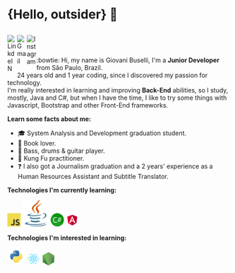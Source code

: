 # {Hello, outsider} 👋
## <a target="_blank" href="https://www.linkedin.com/in/gibuselli/">
  <img align="left" alt="LinkdeIN" width="22px" src="https://cdn.jsdelivr.net/npm/simple-icons@v3/icons/linkedin.svg" />
</a> <a target="_blank" href="mailto:gibuselli@gmail.com">
  <img align="left" alt="Gmail" width="22px" src="https://cdn.jsdelivr.net/npm/simple-icons@v3/icons/gmail.svg" />
</a> <a target="_blank" href="https://www.instagram.com/gi.buselli/">
  <img align="left" alt="Instagram" width="22px" src="https://cdn.jsdelivr.net/npm/simple-icons@v3/icons/instagram.svg" />
</a> <br><br>

:bowtie: Hi, my name is Giovani Buselli, I'm a <b>Junior Developer</b> from São Paulo, Brazil.<br>
24 years old and 1 year coding, since I discovered my passion for technology. <br>
I'm really interested in learning and improving <b>Back-End</b> abilities, so I study, mostly, Java and C#, but when I have the time, I like to try some things with Javascript, Bootstrap and other Front-End frameworks.

**Learn some facts about me:**

* :mortar_board: System Analysis and Development graduation student.
* :closed_book: Book lover.
* :guitar: Bass, drums & guitar player.
* :kimono: Kung Fu practitioner.
* :question: I also got a Journalism graduation and a 2 years' experience as a Human Resources Assistant and Subtitle Translator.

**Technologies I'm currently learning:**

<code><img height="30" src="https://raw.githubusercontent.com/github/explore/80688e429a7d4ef2fca1e82350fe8e3517d3494d/topics/javascript/javascript.png"></code>
<code><img height="60" src="https://raw.githubusercontent.com/github/explore/80688e429a7d4ef2fca1e82350fe8e3517d3494d/topics/java/java.png"></code>
<code><img height="30" src="https://raw.githubusercontent.com/github/explore/80688e429a7d4ef2fca1e82350fe8e3517d3494d/topics/csharp/csharp.png"></code>
<code><img height="30" src="https://raw.githubusercontent.com/github/explore/80688e429a7d4ef2fca1e82350fe8e3517d3494d/topics/angular/angular.png"></code>


**Technologies I'm interested in learning:**

<code><img height="40" src="https://raw.githubusercontent.com/github/explore/80688e429a7d4ef2fca1e82350fe8e3517d3494d/topics/python/python.png"></code>
<code><img height="30" src="https://raw.githubusercontent.com/github/explore/80688e429a7d4ef2fca1e82350fe8e3517d3494d/topics/react/react.png"></code> 
<code><img height="30" src="https://raw.githubusercontent.com/github/explore/80688e429a7d4ef2fca1e82350fe8e3517d3494d/topics/nodejs/nodejs.png"></code>

<!--
**gibuselli/gibuselli** is a ✨ _special_ ✨ repository because its `README.md` (this file) appears on your GitHub profile.




